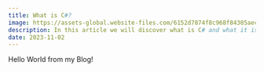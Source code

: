 ```yaml
---
title: What is C#?
image: https://assets-global.website-files.com/6152d7874f8c968f84305aec/64b0088645743b074cd1a4e9_Top%20C%20Sharp%20Interview%20Questions%20and%20Answers.jpg
description: In this article we will discover what is C# and what it is capable of.
date: 2023-11-02
---
```


Hello World from my Blog!